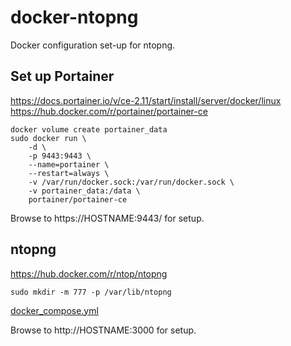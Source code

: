 # docker-ntopng
Docker configuration set-up for ntopng.

## Set up Portainer

https://docs.portainer.io/v/ce-2.11/start/install/server/docker/linux \
https://hub.docker.com/r/portainer/portainer-ce

```
docker volume create portainer_data
sudo docker run \
    -d \
    -p 9443:9443 \
    --name=portainer \
    --restart=always \
    -v /var/run/docker.sock:/var/run/docker.sock \
    -v portainer_data:/data \
    portainer/portainer-ce
```

Browse to https://HOSTNAME:9443/ for setup.

## ntopng

https://hub.docker.com/r/ntop/ntopng

```
sudo mkdir -m 777 -p /var/lib/ntopng
```

[docker\_compose.yml](docker-compose.yml)

Browse to http://HOSTNAME:3000 for setup.
